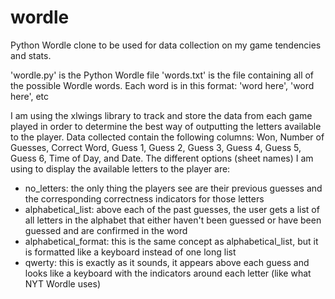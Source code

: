 # wordle
Python Wordle clone to be used for data collection on my game tendencies and stats.

'wordle.py' is the Python Wordle file
'words.txt' is the file containing all of the possible Wordle words. Each word is in this format: 'word here', 'word here', etc

I am using the xlwings library to track and store the data from each game played in order to determine the best way of outputting the letters available to the player. 
Data collected contain the following columns: Won, Number of Guesses, Correct Word, Guess 1, Guess 2, Guess 3, Guess 4, Guess 5, Guess 6, Time of Day, and Date. 
The different options (sheet names) I am using to display the available letters to the player are:
- no_letters: the only thing the players see are their previous guesses and the corresponding correctness indicators for those letters
- alphabetical_list: above each of the past guesses, the user gets a list of all letters in the alphabet that either haven't been guessed or have been guessed and are confirmed in the word
- alphabetical_format: this is the same concept as alphabetical_list, but it is formatted like a keyboard instead of one long list
- qwerty: this is exactly as it sounds, it appears above each guess and looks like a keyboard with the indicators around each letter (like what NYT Wordle uses)

